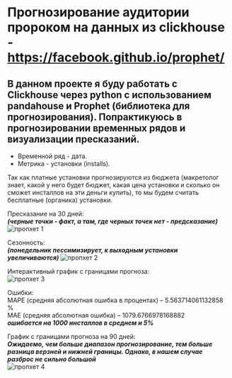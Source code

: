 # Прогнозирование аудитории пророком на данных из clickhouse - https://facebook.github.io/prophet/
## В данном проекте я буду работать с Clickhouse через python с использованием pandahouse и Prophet (библиотека для прогнозирования). Попрактикуюсь в прогнозировании временных рядов и визуализации пресказаний.

* Временной ряд - дата.
* Метрика - установки (installs).

Так как платные установки прогнозируются из бюджета (макретолог знает, какой у него будет бюджет, какая цена установки и сколько он сможет инсталлов на эти деньги купить), то мы будем считать бесплатные (органика) установки.

Пресказание на 30 дней:  
***(черные точки - факт, а там, где черных точек нет - предсказание)***  
![пропхет 1](https://github.com/belladzhu/sql-python/assets/101130608/22d91468-d61c-4780-ab7d-351a69320822)

Сезонность:  
***(понедельник пессимизирует, к выходным установки увеличиваются)*** 
![пропхет 2](https://github.com/belladzhu/sql-python/assets/101130608/345a5ac6-6d75-43b9-a02c-975b45ac8db6)

Интерактивный график с границами прогноза: \
![пропхет 3](https://github.com/belladzhu/sql-python/assets/101130608/7574a710-4d70-45f2-af63-98323fc1b18c)

Ошибки: \
MAPE (средняя абсолютная ошибка в процентах) –  5.563714061132858 % \
MAE (средняя абсолютная ошибка) –  1079.6766978168882 \
***ошибается на 1000 инсталлов в среднем и 5%*** 

График с границами прогноза на 90 дней: \
***Ожидаемо, чем больше диапазон прогнозирование, тем больше разница верзней и нижней границы. Однако, в нашем случае разброс не сильно большой***\
![пропхет 4](https://github.com/belladzhu/sql-python/assets/101130608/fb729138-56dc-43df-b50b-7dc270435dff)



